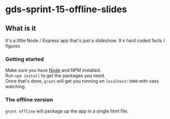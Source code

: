 # gds-sprint-15-offline-slides

## What is it

It's a little Node / Express app that's just a slideshow. 9 x hard coded facts / figures

### Getting started

Make sure you have [Node](http://nodejs.org/) and NPM installed.<br>
Run ``` npm install ``` to get the packages you need.<br>
Once that's done, ``` grunt ``` will get you running on ``` localhost:3000 ``` with sass watching.

### The offline version

```grunt offline``` will package up the app in a single html file.
